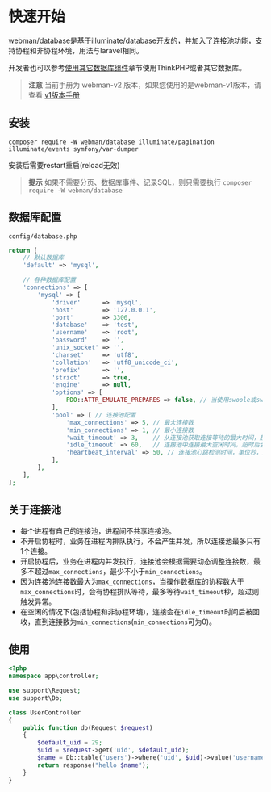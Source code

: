 # 快速开始

[webman/database](https://github.com/webman-php/database)是基于[illuminate/database](https://github.com/illuminate/database)开发的，并加入了连接池功能，支持协程和非协程环境，用法与laravel相同。

开发者也可以参考[使用其它数据库组件](others.md)章节使用ThinkPHP或者其它数据库。

> **注意**
> 当前手册为 webman-v2 版本，如果您使用的是webman-v1版本，请查看 [v1版本手册](../../guide/db/tutorial)

## 安装

`composer require -W webman/database illuminate/pagination illuminate/events symfony/var-dumper`

安装后需要restart重启(reload无效)

> **提示**
> 如果不需要分页、数据库事件、记录SQL，则只需要执行
> `composer require -W webman/database`

## 数据库配置

`config/database.php`

```php
return [
    // 默认数据库
    'default' => 'mysql',

    // 各种数据库配置
    'connections' => [
        'mysql' => [
            'driver'      => 'mysql',
            'host'        => '127.0.0.1',
            'port'        => 3306,
            'database'    => 'test',
            'username'    => 'root',
            'password'    => '',
            'unix_socket' => '',
            'charset'     => 'utf8',
            'collation'   => 'utf8_unicode_ci',
            'prefix'      => '',
            'strict'      => true,
            'engine'      => null,
            'options' => [
                PDO::ATTR_EMULATE_PREPARES => false, // 当使用swoole或swow作为驱动时是必须的
            ],
            'pool' => [ // 连接池配置
                'max_connections' => 5, // 最大连接数
                'min_connections' => 1, // 最小连接数
                'wait_timeout' => 3,    // 从连接池获取连接等待的最大时间，超时后会抛出异常。仅在协程环境有效
                'idle_timeout' => 60,   // 连接池中连接最大空闲时间，超时后会关闭回收，直到连接数为min_connections
                'heartbeat_interval' => 50, // 连接池心跳检测时间，单位秒，建议小于60秒
            ],
        ],
    ],
];
```

## 关于连接池

* 每个进程有自己的连接池，进程间不共享连接池。
* 不开启协程时，业务在进程内排队执行，不会产生并发，所以连接池最多只有1个连接。
* 开启协程后，业务在进程内并发执行，连接池会根据需要动态调整连接数，最多不超过`max_connections`，最少不小于`min_connections`。
* 因为连接池连接数最大为`max_connections`，当操作数据库的协程数大于`max_connections`时，会有协程排队等待，最多等待`wait_timeout`秒，超过则触发异常。
* 在空闲的情况下(包括协程和非协程环境)，连接会在`idle_timeout`时间后被回收，直到连接数为`min_connections`(`min_connections`可为0)。

## 使用

```php
<?php
namespace app\controller;

use support\Request;
use support\Db;

class UserController
{
    public function db(Request $request)
    {
        $default_uid = 29;
        $uid = $request->get('uid', $default_uid);
        $name = Db::table('users')->where('uid', $uid)->value('username');
        return response("hello $name");
    }
}
```
